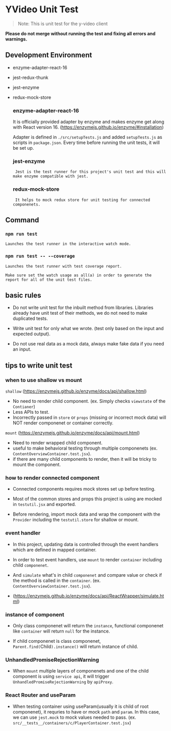 # YVideo Unit Test

> Note: This is unit test for the y-video client

**Please do not merge without running the test and fixing all errors and warnings.**

## Development Environment
 - enzyme-adapter-react-16
 - jest-redux-thunk
 - jest-enzyme
 - redux-mock-store

	### enzyme-adapter-react-16

    It is officially provided adapter by enzyme and makes enzyme get along with React version 16. (https://enzymejs.github.io/enzyme/#installation)

    Adapter is defined in `./src/setupTests.js` and added `setupTests.js` as scripts in `package.json`. Every time before running the unit tests, it will be set up.

	### jest-enzyme

		Jest is the test runner for this project's unit test and this will make enzyme compatible with jest.

	### redux-mock-store

		It helps to mock redux store for unit testing for connected componenets.

## Command

 ### `npm run test`

	Launches the test runner in the interactive watch mode.

 ### `npm run test -- --coverage`

	Launches the test runner with test coverage report.

	Make sure set the watch usage as all(a) in order to generate the report for all of the unit test files.

## basic rules

 - Do not write unit test for the inbuilt method from libraries. Libraries already have unit test of their methods, we do not need to make duplicated tests.

 - Write unit test for only what we wrote. (test only based on the input and expected output).

 - Do not use real data as a mock data, always make fake data if you need an input.

## tips to write unit test

 ### when to use shallow vs mount

  `shallow` (https://enzymejs.github.io/enzyme/docs/api/shallow.html)

   - No need to render child component. (ex. Simply checks `viewstate` of the `Contianer`)
   - Less APIs to test.
   - Incorrectly passed in `store` or `props` (missing or incorrect mock data) will NOT render componenet or container correctly.

  `mount` (https://enzymejs.github.io/enzyme/docs/api/mount.html)

   - Need to render wrapped child component.
   - useful to make behavioral testing through multiple componenets (ex. `ContentOverviewContainer.test.jsx`).
   - if there are many child components to render, then it will be tricky to mount the component.

 ### how to render connected component

 - Connected components requires mock stores set up before testing.

 - Most of the common stores and props this project is using are mocked in `testutil.jsx` and exported.

 - Before rendering, import mock data and wrap the component with the `Provider` including the `testutil.store` for shallow or mount.

 ### event handler

 - In this project, updating data is controlled through the event handlers which are defined in mapped container.

 - In order to test event handlers, use `mount` to render `container` including child `componenet`.

 - And `simulate` what's in child `componenet` and compare value or check if the method is called in the `container`. (ex. `ContentOverviewContainer.test.jsx`).

 - (https://enzymejs.github.io/enzyme/docs/api/ReactWrapper/simulate.html)

 ### instance of component

 - Only class componenet will return the `instance`, functional componenet like `container` will return `null` for the instance.

 - If child componenet is class componenet, `Parent.find(`Child`).instance()` will return instance of child.

 ### UnhandledPromiseRejectionWarning

 - When `mount` multiple layers of componenets and one of the child component is using `service api`, it will trigger `UnhandledPromiseRejectionWarning` by `apiProxy`.

 ### React Router and useParam

 - When testing container using useParam(usually it is child of root componenet), it requries to have or mock `path` and `param`. In this case, we can use
 `jest.mock` to mock values needed to pass. (ex. `src/__tests__/containers/c/PlayerContainer.test.jsx`)

